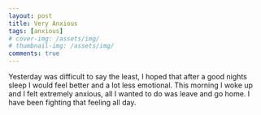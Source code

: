 ```yaml
---
layout: post
title: Very Anxious
tags: [anxious]
# cover-img: /assets/img/
# thumbnail-img: /assets/img/
comments: true
---
```

Yesterday was difficult to say the least, I hoped that after a good nights sleep I would feel better and a lot less emotional. This morning I woke up and I felt extremely anxious, all I wanted to do was leave and go home. I have been fighting that feeling all day. 
